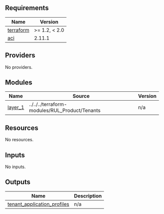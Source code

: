 <!-- BEGIN_TF_DOCS -->
## Requirements

| Name | Version |
|------|---------|
| <a name="requirement_terraform"></a> [terraform](#requirement\_terraform) | >= 1.2, < 2.0 |
| <a name="requirement_aci"></a> [aci](#requirement\_aci) | 2.11.1 |

## Providers

No providers.

## Modules

| Name | Source | Version |
|------|--------|---------|
| <a name="module_layer_1"></a> [layer\_1](#module\_layer\_1) | ../../../terraform-modules/RUL_Product/Tenants | n/a |

## Resources

No resources.

## Inputs

No inputs.

## Outputs

| Name | Description |
|------|-------------|
| <a name="output_tenant_application_profiles"></a> [tenant\_application\_profiles](#output\_tenant\_application\_profiles) | n/a |
<!-- END_TF_DOCS -->